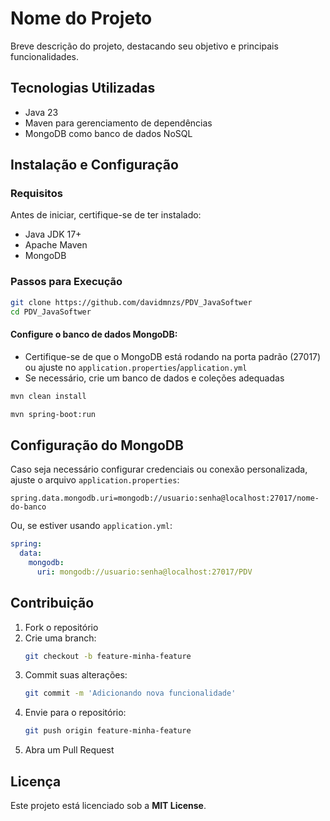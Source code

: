 # Nome do Projeto

Breve descrição do projeto, destacando seu objetivo e principais funcionalidades.

## Tecnologias Utilizadas

- Java 23  
- Maven para gerenciamento de dependências  
- MongoDB como banco de dados NoSQL  

## Instalação e Configuração

### Requisitos

Antes de iniciar, certifique-se de ter instalado:

- Java JDK 17+
- Apache Maven
- MongoDB

### Passos para Execução

```sh
git clone https://github.com/davidmnzs/PDV_JavaSoftwer
cd PDV_JavaSoftwer
```

#### Configure o banco de dados MongoDB:

- Certifique-se de que o MongoDB está rodando na porta padrão (27017) ou ajuste no `application.properties`/`application.yml`
- Se necessário, crie um banco de dados e coleções adequadas

```sh
mvn clean install
```

```sh
mvn spring-boot:run
```

## Configuração do MongoDB

Caso seja necessário configurar credenciais ou conexão personalizada, ajuste o arquivo `application.properties`:

```properties
spring.data.mongodb.uri=mongodb://usuario:senha@localhost:27017/nome-do-banco
```

Ou, se estiver usando `application.yml`:

```yaml
spring:
  data:
    mongodb:
      uri: mongodb://usuario:senha@localhost:27017/PDV
```

## Contribuição

1. Fork o repositório
2. Crie uma branch:
   ```sh
   git checkout -b feature-minha-feature
   ```
3. Commit suas alterações:
   ```sh
   git commit -m 'Adicionando nova funcionalidade'
   ```
4. Envie para o repositório:
   ```sh
   git push origin feature-minha-feature
   ```
5. Abra um Pull Request

## Licença

Este projeto está licenciado sob a **MIT License**.

